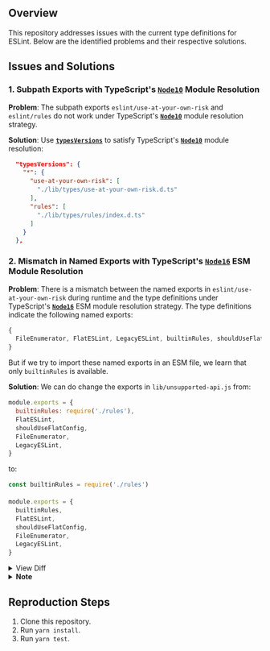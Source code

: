 ## Overview

This repository addresses issues with the current type definitions for ESLint. Below are the identified problems and their respective solutions.

## Issues and Solutions

### 1. Subpath Exports with TypeScript's [**`Node10`**](https://www.typescriptlang.org/docs/handbook/modules/reference.html#node10-formerly-known-as-node) Module Resolution

**Problem**: The subpath exports `eslint/use-at-your-own-risk` and `eslint/rules` do not work under TypeScript's [**`Node10`**](https://www.typescriptlang.org/docs/handbook/modules/reference.html#node10-formerly-known-as-node) module resolution strategy.

**Solution**: Use [**`typesVersions`**](https://github.com/andrewbranch/example-subpath-exports-ts-compat/tree/main/examples/node_modules/types-versions-wildcards) to satisfy TypeScript's [**`Node10`**](https://www.typescriptlang.org/docs/handbook/modules/reference.html#node10-formerly-known-as-node) module resolution:

```json
  "typesVersions": {
    "*": {
      "use-at-your-own-risk": [
        "./lib/types/use-at-your-own-risk.d.ts"
      ],
      "rules": [
        "./lib/types/rules/index.d.ts"
      ]
    }
  },
```

### 2. Mismatch in Named Exports with TypeScript's [**`Node16`**](https://www.typescriptlang.org/docs/handbook/modules/reference.html#node16-nodenext-1) ESM Module Resolution

**Problem**: There is a mismatch between the named exports in `eslint/use-at-your-own-risk` during runtime and the type definitions under TypeScript's [**`Node16`**](https://www.typescriptlang.org/docs/handbook/modules/reference.html#node16-nodenext-1) ESM module resolution strategy. The type definitions indicate the following named exports:

```ts
{
  FileEnumerator, FlatESLint, LegacyESLint, builtinRules, shouldUseFlatConfig
}
```

But if we try to import these named exports in an ESM file, we learn that only `builtinRules` is available.

**Solution**: We can do change the exports in `lib/unsupported-api.js` from:

```js
module.exports = {
  builtinRules: require('./rules'),
  FlatESLint,
  shouldUseFlatConfig,
  FileEnumerator,
  LegacyESLint,
}
```

to:

```js
const builtinRules = require('./rules')

module.exports = {
  builtinRules,
  FlatESLint,
  shouldUseFlatConfig,
  FileEnumerator,
  LegacyESLint,
}
```

<details>

  <summary>
  View Diff
  </summary>

```diff
 /**
  * @fileoverview APIs that are not officially supported by ESLint.
  *      These APIs may change or be removed at any time. Use at your
  *      own risk.
  * @author Nicholas C. Zakas
  */

 "use strict";

 //-----------------------------------------------------------------------------
 // Requirements
 //-----------------------------------------------------------------------------

 const { FileEnumerator } = require("./cli-engine/file-enumerator");
 const { ESLint: FlatESLint, shouldUseFlatConfig } = require("./eslint/eslint");
 const { LegacyESLint } = require("./eslint/legacy-eslint");
+const builtinRules = require("./rules");

 //-----------------------------------------------------------------------------
 // Exports
 //-----------------------------------------------------------------------------

 module.exports = {
-    builtinRules: require("./rules"),
+    builtinRules,
     FlatESLint,
     shouldUseFlatConfig,
     FileEnumerator,
     LegacyESLint
 };

```

</details>

<details>

  <summary><b>Note</b></summary>

You can test for these by following the [Reproduction Steps](#reproduction-steps) running `yarn test`. This also becomes apparent if you run [**Are The Types Wrong**](https://github.com/arethetypeswrong/arethetypeswrong.github.io):

```bash
npx @arethetypeswrong/cli@latest --from-npm eslint
```

Here is a before and after:

#### **Before:**

![before](./assets/before.png)

#### **After:**

![after](./assets/after.png)

</details>

## Reproduction Steps

1. Clone this repository.
2. Run `yarn install`.
3. Run `yarn test`.
